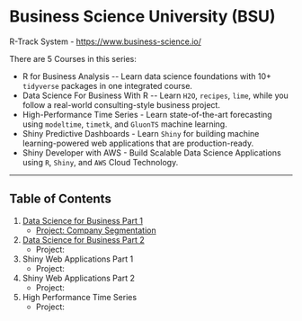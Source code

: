 # Business Science University (BSU)

R-Track System - <https://www.business-science.io/>

There are 5 Courses in this series:

-   R for Business Analysis -- Learn data science foundations with 10+ `tidyverse` packages in one integrated course.
-   Data Science For Business With R -- Learn `H2O`, `recipes`, `lime`, while you follow a real-world consulting-style business project.
-   High-Performance Time Series - Learn state-of-the-art forecasting using `modeltime`, `timetk`, and `GluonTS` machine learning.
-   Shiny Predictive Dashboards - Learn `Shiny` for building machine learning-powered web applications that are production-ready.
-   Shiny Developer with AWS - Build Scalable Data Science Applications using `R`, `Shiny`, and `AWS` Cloud Technology.

------------------------------------------------------------------------

## Table of Contents

1.  [Data Science for Business Part 1](https://github.com/poncest/BSU/tree/main/R-Track/Course%201%20-%20DS%20for%20Business%20Part%201/DS4B_101_R_Business_Analysis)
    -   [Project: Company Segmentation](https://rpubs.com/poncest/885397)
2.  [Data Science for Business Part 2](https://github.com/poncest/BSU/tree/main/R-Track/Course_02_DS_for_Business_Part_2/DS4B_HR201_Business_Analysis)
    -   Project:
3.  Shiny Web Applications Part 1
    -   Project:
4.  Shiny Web Applications Part 2
    -   Project:
5.  High Performance Time Series
    -   Project:
